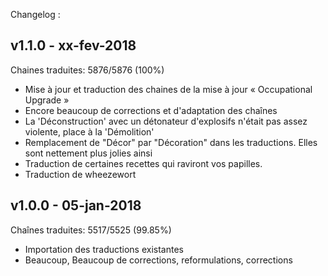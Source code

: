 Changelog :

v1.1.0 - xx-fev-2018
--------------------
Chaines traduites: 5876/5876 (100%)

* Mise à jour et traduction des chaines de la mise à jour « Occupational Upgrade »
* Encore beaucoup de corrections et d'adaptation des chaînes
* La 'Déconstruction' avec un détonateur d'explosifs n'était pas assez violente,
  place à la 'Démolition'
* Remplacement de "Décor" par "Décoration" dans les traductions. Elles sont
  nettement plus jolies ainsi
* Traduction de certaines recettes qui raviront vos papilles.
* Traduction de wheezewort

v1.0.0 - 05-jan-2018
--------------------
Chaînes traduites: 5517/5525 (99.85%)

* Importation des traductions existantes
* Beaucoup, Beaucoup de corrections, reformulations, corrections
